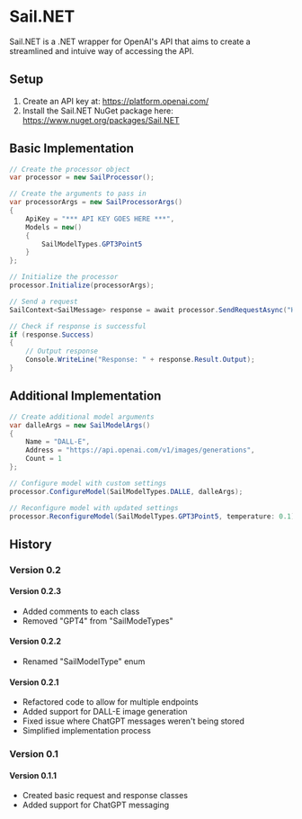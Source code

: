 # Sail.NET
Sail.NET is a .NET wrapper for OpenAI's API that aims to create a streamlined and intuive way of accessing the API.
## Setup
1. Create an API key at: https://platform.openai.com/
2. Install the Sail.NET NuGet package here: https://www.nuget.org/packages/Sail.NET
## Basic Implementation
```C#
// Create the processor object
var processor = new SailProcessor();

// Create the arguments to pass in
var processorArgs = new SailProcessorArgs()
{
    ApiKey = "*** API KEY GOES HERE ***",
    Models = new()
    {
        SailModelTypes.GPT3Point5
    }
};

// Initialize the processor
processor.Initialize(processorArgs);

// Send a request
SailContext<SailMessage> response = await processor.SendRequestAsync("Hello World!", SailModelTypes.GPT3Point5, count: 1);

// Check if response is successful
if (response.Success)
{
    // Output response
    Console.WriteLine("Response: " + response.Result.Output);
}
```
## Additional Implementation
```C#
// Create additional model arguments
var dalleArgs = new SailModelArgs()
{
    Name = "DALL-E",
    Address = "https://api.openai.com/v1/images/generations",
    Count = 1
};

// Configure model with custom settings
processor.ConfigureModel(SailModelTypes.DALLE, dalleArgs);

// Reconfigure model with updated settings
processor.ReconfigureModel(SailModelTypes.GPT3Point5, temperature: 0.1);
```
## History
### Version 0.2
#### Version 0.2.3
- Added comments to each class
- Removed "GPT4" from "SailModeTypes"
#### Version 0.2.2
- Renamed "SailModelType" enum
#### Version 0.2.1
- Refactored code to allow for multiple endpoints
- Added support for DALL-E image generation
- Fixed issue where ChatGPT messages weren't being stored
- Simplified implementation process
### Version 0.1
#### Version 0.1.1
- Created basic request and response classes
- Added support for ChatGPT messaging
